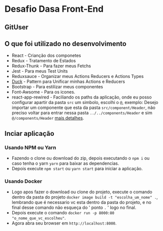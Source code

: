 # Desafio Dasa Front-End

## GitUser

## O que foi utilizado no desenvolvimento

- React - Crianção dos componetes
- Redux - Tratamento de Estados
- Redux-Thunk - Para fazer meus Fetchs
- Jest - Para meus Test Units
- Reduxsauce - Organizar meus Actions Reducers e Actions Types
- [Duck](https://github.com/erikras/ducks-modular-redux) - Pattern para Unificar minhas Actions e Reducers
- Bootstrap - Para estilizar meus componentes
- Font-Awsome - Para os icones.
- react-app-rewired - Faciliando os paths da aplicação, onde eu posso configurar apartir da pasta `src` um simbolo, escolhi o `@`, exemplo: Desejo importar um componente que esta da pasta `src/component/Header`, não preciso voltar para entrar nessa pasta `../../components/Header` e sim `@/components/Header` [mais detalhes](https://github.com/timarney/react-app-rewired).

## Inciar aplicação

### Usando NPM ou Yarn

- Fazendo o clone ou download do zip, depois executando o `npm i` ou caso tenha o yarn `yarn` para baixar as dependencias.
- Depois execute `npm start` ou `yarn start` para iniciar a aplicação.

### Usando Docker

- Logo apos fazer o download ou clone do projeto, execute o comando dentro da pasta do projeto `docker image build -t "escolha_um_nome" .`, lembrando que é necessario vc esta dentro da pasta do projeto, e no final desse comando não esqueça do ' ponto `.` ' logo no final.
- Depois execute o comando `docker run -p 8000:80 "o_nome_que_vc_escolheu"`.
- Agora abra seu browser em `http://localhost:8000`.
